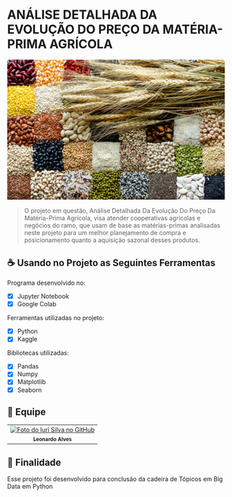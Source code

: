 # ANÁLISE DETALHADA DA EVOLUÇÃO DO PREÇO DA MATÉRIA-PRIMA AGRÍCOLA

<img src="imagem.png" alt="Exemplo imagem">

> O projeto em questão, Análise Detalhada Da Evolução Do Preço Da Matéria-Prima Agrícola, visa atender cooperativas agrícolas e negócios do ramo, que usam de base as matérias-primas analisadas neste projeto para um melhor planejamento de compra e posicionamento quanto a aquisição sazonal desses produtos.

## ☕ Usando no Projeto as Seguintes Ferramentas

Programa desenvolvido no:

- [x] Jupyter Notebook
- [x] Google Colab

Ferramentas utilizadas no projeto:

- [x] Python
- [x] Kaggle

Bibliotecas utilizadas:

- [x] Pandas
- [x] Numpy
- [x] Matplotlib
- [x] Seaborn

## 🤝 Equipe

<table>
  <tr>
    <td align="center">
      <a href="#" title="foto de Leonardo Alves">
        <img src="[https://avatars3.githubusercontent.com/u/31936044](https://avatars.githubusercontent.com/u/106628674?v=4)" width="100px;" alt="Foto do Iuri Silva no GitHub"/><br>
        <sub>
          <b>Leonardo Alves</b>
        </sub>
      </a>
    </td>
  </tr>
</table>

## 📝 Finalidade

Esse projeto foi desenvolvido para conclusão da cadeira de Tópicos em Big Data em Python
